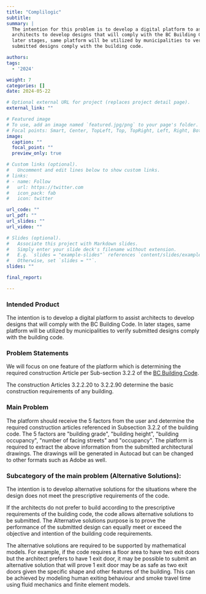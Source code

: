 ```yaml
---
title: "Complilogic"
subtitle:
summary: |
  The intention for this problem is to develop a digital platform to assist
  architects to develop designs that will comply with the BC Building Code.  In
  later stages, same platform will be utilized by municipalities to verify
  submitted designs comply with the building code. 

authors:
tags:
  - '2024'

weight: 7
categories: []
date: 2024-05-22

# Optional external URL for project (replaces project detail page).
external_link: ""

# Featured image
# To use, add an image named `featured.jpg/png` to your page's folder.
# Focal points: Smart, Center, TopLeft, Top, TopRight, Left, Right, BottomLeft, Bottom, BottomRight.
image:
  caption: ""
  focal_point: ""
  preview_only: true

# Custom links (optional).
#   Uncomment and edit lines below to show custom links.
# links:
# - name: Follow
#   url: https://twitter.com
#   icon_pack: fab
#   icon: twitter

url_code: ""
url_pdf: ""
url_slides: ""
url_video: ""

# Slides (optional).
#   Associate this project with Markdown slides.
#   Simply enter your slide deck's filename without extension.
#   E.g. `slides = "example-slides"` references `content/slides/example-slides.md`.
#   Otherwise, set `slides = ""`.
slides: ""

final_report:

---
```

### Intended Product
The intention is to develop a digital platform to assist architects to develop
designs that will comply with the BC Building Code.  In later stages, same
platform will be utilized by municipalities to verify submitted designs comply
with the building code. 

### Problem Statements
We will focus on one feature of the platform which is determining the required
construction Article per Sub-section 3.2.2 of the [BC Building
Code](https://free.bcpublications.ca/civix/document/id/public/bcbc2018/bcbc_2018dbp3s32r2).

The construction Articles 3.2.2.20 to 3.2.2.90 determine the basic construction
requirements of any building.

### Main Problem

The platform should receive the 5 factors from the user and determine the
required construction articles referenced in Subsection 3.2.2 of the building
code.  The 5 factors are "building grade", "building height", "building
occupancy", "number of facing streets" and "occupancy". The platform is required
to extract the above information from the submitted architectural drawings. The
drawings will be generated in Autocad but can be changed to other formats such
as Adobe as well. 


### Subcategory of the main problem (Alternative Solutions):

The intention is to develop alternative solutions for the situations where the
design does not meet the prescriptive requirements of the code. 

If the architects do not prefer to build according to the prescriptive
requirements of the building code, the code allows alternative solutions to be
submitted. The Alternative solutions purpose is to prove the performance of the
submitted design can equally meet or exceed the objective and intention of the
building code requirements.

The alternative solutions are required to be supported by mathematical models.
For example, if the code requires a floor area to have two exit doors but the
architect prefers to have 1 exit door, it may be possible to submit an
alternative solution that will prove 1 exit door may be as safe as two exit
doors given the specific shape and other features of the building. This can be
achieved by modeling human exiting behaviour and smoke travel time using fluid
mechanics and finite element models. 
